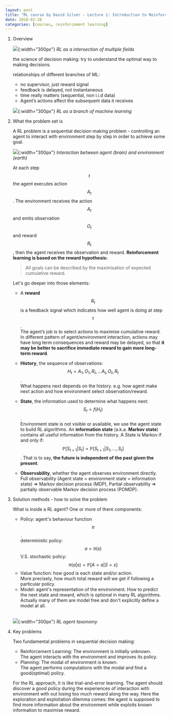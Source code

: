 ```yaml
---
layout: post
title: "RL course by David Silver - Lecture 1: Introduction to Reinforcement Learning"
date: 2018-02-28
categories: [courses, reinforcement learning]
---
```


1. Overview
	
	![]({{site.url}}/assets/image/RL_intersection.png){:width="300px"}
	_RL as a intersection of multiple fields_
	
	the science of decision making: try to understand the optimal way to making decisions.
	
	relationships of different branches of ML:
	- no supervisor, just reward signal
	- feedback is delayed, not instantaneous
	- time really matters (sequential, non i.i.d data)
	- Agent’s actions affect the subsequent data it receives
	
	![]({{site.url}}/assets/image/Branches_ML.png){:width="300px"}
	_RL as a branch of machine learning_
	
2. What the problem set is

	A RL problem is a sequential decision making problem - controlling an agent to interact with environment step by step in order to achieve some goal.

	![]({{site.url}}/assets/image/Agent_and_environment.jpeg){:width="300px"}
	_Interaction between agent (brain) and environment (earth)_

	At each step $$t$$ the agent executes action $$A_t$$. The environment receives the action $$A_t$$ and emits observation $$O_t$$ and reward $$R_t$$, then the agent receives the observation and reward.
	**Reinforcement learning is based on the reward hypothesis:** 
	> All goals can be described by the maximisation of expected
cumulative reward.

	Let's go deeper into those elements:
	
	- A **reward** $$R_t$$ is a feedback signal which indicates how well agent is doing at step $$t$$. <br>The agent’s job is to select actions to maximise cumulative reward. In different pattern of agent/environment interaction, actions may have long term consequences and reward may be delayed, so that **it may be better to sacrifice immediate reward to gain more long-term reward**.
	
	- **History**, the sequence of observations: $$ H_t = A_1, O_1, R_t, ... A_t, O_t, R_t$$. <br>What happens next depends on the history. e.g. how agent make next action and how environment select observation/reward.
	
	- **State**, the information used to determine what happens next: $$S_t = f(H_t)$$. <br>Environment state is not visible or available, we use the agent state to build RL algorithms. An **information state** (a.k.a. **Markov state**) contains all useful information from the history. A State is Markov if and only if: 
$$\mathbb{P}[S_{t+1} | S_t] = \mathbb{P}[S_{t+1}|S_1, ... ,S_t]$$. That is to say, **the future is independent of the past given the present**.

	- **Observability**, whether the agent observes environment directly. <br>Full observability (Agent state = environment
state = information state) => Markov decision process (MDP), Partial observability => partially observable Markov decision process (POMDP).
	
3. Solution methods - how to solve the problem
	
	What is inside a RL agent? One or more of there components:
	- Policy: agent's behaviour function $$\pi$$. <br> deterministic policy: $$a = \pi(s)$$ V.S. stochastic policy:
$$\pi(a|s) = \mathbb{P}[A=a | S=s]$$
	- Value function: how good is each state and/or action. <br>More precisely, how much total reward will we get if following a particular policy.
	- Model: agent's representation of the environment. How to predict the next state and reward, which is optional in many RL algorithms. Actually many of them are model free and don't explicitly define a model at all. <br><br>

	![]({{site.url}}/assets/image/RL_agent_taxonomy.png){:width="300px"} _RL agent taxonomy_
	
	
4. Key problems

	Two fundamental problems in sequential decision making:

	- Reinforcement Learning: The environment is initially unknown.<br> The agent interacts with the environment and improves its policy.
	- Planning: The modal of environment is known. <br> The agent performs computations with the modal and find a good(optimal) policy.

	For the RL approach, it is like trial-and-error learning. The agent should discover a good policy during the experiences of interaction with environment with out losing too much reward along the way. Here the exploration and exploitation dilemma comes: the agent is supposed to find more information about the environment while exploits known information to maximise reward.
	

